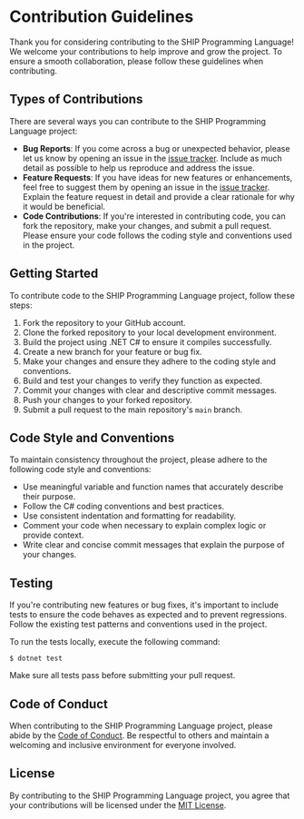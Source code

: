# Contribution Guidelines

Thank you for considering contributing to the SHIP Programming Language! We welcome your contributions to help improve and grow the project. To ensure a smooth collaboration, please follow these guidelines when contributing.

## Types of Contributions

There are several ways you can contribute to the SHIP Programming Language project:

- **Bug Reports**: If you come across a bug or unexpected behavior, please let us know by opening an issue in the [issue tracker](https://github.com/gero3/ship-lang/issues). Include as much detail as possible to help us reproduce and address the issue.
- **Feature Requests**: If you have ideas for new features or enhancements, feel free to suggest them by opening an issue in the [issue tracker](https://github.com/gero3/ship-lang/issues). Explain the feature request in detail and provide a clear rationale for why it would be beneficial.
- **Code Contributions**: If you're interested in contributing code, you can fork the repository, make your changes, and submit a pull request. Please ensure your code follows the coding style and conventions used in the project.

## Getting Started

To contribute code to the SHIP Programming Language project, follow these steps:

1. Fork the repository to your GitHub account.
2. Clone the forked repository to your local development environment.
3. Build the project using .NET C# to ensure it compiles successfully.
4. Create a new branch for your feature or bug fix.
5. Make your changes and ensure they adhere to the coding style and conventions.
6. Build and test your changes to verify they function as expected.
7. Commit your changes with clear and descriptive commit messages.
8. Push your changes to your forked repository.
9. Submit a pull request to the main repository's `main` branch.

## Code Style and Conventions

To maintain consistency throughout the project, please adhere to the following code style and conventions:

- Use meaningful variable and function names that accurately describe their purpose.
- Follow the C# coding conventions and best practices.
- Use consistent indentation and formatting for readability.
- Comment your code when necessary to explain complex logic or provide context.
- Write clear and concise commit messages that explain the purpose of your changes.

## Testing

If you're contributing new features or bug fixes, it's important to include tests to ensure the code behaves as expected and to prevent regressions. Follow the existing test patterns and conventions used in the project.

To run the tests locally, execute the following command:

```
$ dotnet test
```

Make sure all tests pass before submitting your pull request.

## Code of Conduct

When contributing to the SHIP Programming Language project, please abide by the [Code of Conduct](https://github.com/gero3/ship-lang/blob/main/CODE_OF_CONDUCT.md). Be respectful to others and maintain a welcoming and inclusive environment for everyone involved.

## License

By contributing to the SHIP Programming Language project, you agree that your contributions will be licensed under the [MIT License](https://github.com/gero3/ship-lang/blob/main/LICENSE).

